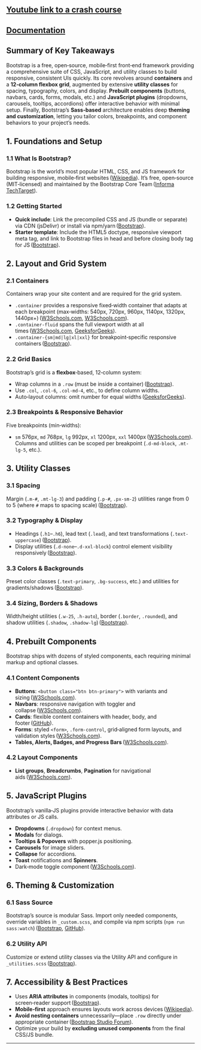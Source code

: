 ## [**Youtube link to a crash course**](https://www.youtube.com/watch?v=Jyvffr3aCp0)
## [**Documentation**](https://getbootstrap.com/docs/5.3/getting-started/introduction/)

## Summary of Key Takeaways

Bootstrap is a free, open‑source, mobile‑first front‑end framework providing a comprehensive suite of CSS, JavaScript, and utility classes to build responsive, consistent UIs quickly. Its core revolves around **containers** and a **12‑column flexbox grid**, augmented by extensive **utility classes** for spacing, typography, colors, and display. **Prebuilt components** (buttons, navbars, cards, forms, modals, etc.) and **JavaScript plugins** (dropdowns, carousels, tooltips, accordions) offer interactive behavior with minimal setup. Finally, Bootstrap’s **Sass‑based** architecture enables deep **theming and customization**, letting you tailor colors, breakpoints, and component behaviors to your project’s needs.

## 1. Foundations and Setup

### 1.1 What Is Bootstrap?

Bootstrap is the world’s most popular HTML, CSS, and JS framework for building responsive, mobile‑first websites ([Wikipedia][1]). It’s free, open‑source (MIT‑licensed) and maintained by the Bootstrap Core Team ([Informa TechTarget][2]).

### 1.2 Getting Started

* **Quick include**: Link the precompiled CSS and JS (bundle or separate) via CDN (jsDelivr) or install via npm/yarn ([Bootstrap][3]).
* **Starter template**: Include the HTML5 doctype, responsive viewport meta tag, and link to Bootstrap files in head and before closing body tag for JS ([Bootstrap][3]).

## 2. Layout and Grid System

### 2.1 Containers

Containers wrap your site content and are required for the grid system.

* `.container` provides a responsive fixed‑width container that adapts at each breakpoint (max‑widths: 540px, 720px, 960px, 1140px, 1320px, 1440px+) ([W3Schools.com][4], [W3Schools.com][5]).
* `.container-fluid` spans the full viewport width at all times ([W3Schools.com][4], [GeeksforGeeks][6]).
* `.container-{sm|md|lg|xl|xxl}` for breakpoint‑specific responsive containers ([Bootstrap][7]).

### 2.2 Grid Basics

Bootstrap’s grid is a **flexbox**‑based, 12‑column system:

* Wrap columns in a `.row` (must be inside a container) ([Bootstrap][8]).
* Use `.col`, `.col-6`, `.col-md-4`, etc., to define column widths.
* Auto‑layout columns: omit number for equal widths ([GeeksforGeeks][6]).

### 2.3 Breakpoints & Responsive Behavior

Five breakpoints (min‑widths):

* `sm` 576px, `md` 768px, `lg` 992px, `xl` 1200px, `xxl` 1400px ([W3Schools.com][9]).
  Columns and utilities can be scoped per breakpoint (`.d-md-block`, `.mt-lg-5`, etc.).

## 3. Utility Classes

### 3.1 Spacing

Margin (`.m-#`, `.mt-lg-3`) and padding (`.p-#`, `.px-sm-2`) utilities range from 0 to 5 (where `#` maps to spacing scale) ([Bootstrap][10]).

### 3.2 Typography & Display

* Headings (`.h1`–`.h6`), lead text (`.lead`), and text transformations (`.text-uppercase`) ([Bootstrap][10]).
* Display utilities (`.d-none`–`.d-xxl-block`) control element visibility responsively ([Bootstrap][11]).

### 3.3 Colors & Backgrounds

Preset color classes (`.text-primary`, `.bg-success`, etc.) and utilities for gradients/shadows ([Bootstrap][10]).

### 3.4 Sizing, Borders & Shadows

Width/height utilities (`.w-25`, `.h-auto`), border (`.border`, `.rounded`), and shadow utilities (`.shadow`, `.shadow-lg`) ([Bootstrap][10]).

## 4. Prebuilt Components

Bootstrap ships with dozens of styled components, each requiring minimal markup and optional classes.

### 4.1 Content Components

* **Buttons**: `<button class="btn btn-primary">` with variants and sizing ([W3Schools.com][9]).
* **Navbars**: responsive navigation with toggler and collapse ([W3Schools.com][9]).
* **Cards**: flexible content containers with header, body, and footer ([GitHub][12]).
* **Forms**: styled `<form>`, `.form-control`, grid‑aligned form layouts, and validation styles ([W3Schools.com][9]).
* **Tables, Alerts, Badges, and Progress Bars** ([W3Schools.com][9]).

### 4.2 Layout Components

* **List groups**, **Breadcrumbs**, **Pagination** for navigational aids ([W3Schools.com][9]).

## 5. JavaScript Plugins

Bootstrap’s vanilla‑JS plugins provide interactive behavior with data attributes or JS calls.

* **Dropdowns** (`.dropdown`) for context menus.
* **Modals** for dialogs.
* **Tooltips & Popovers** with popper.js positioning.
* **Carousels** for image sliders.
* **Collapse** for accordions.
* **Toast** notifications and **Spinners**.
* Dark‑mode toggle component ([W3Schools.com][9]).

## 6. Theming & Customization

### 6.1 Sass Source

Bootstrap’s source is modular Sass. Import only needed components, override variables in `_custom.scss`, and compile via npm scripts (`npm run sass:watch`) ([Bootstrap][10], [GitHub][13]).

### 6.2 Utility API

Customize or extend utility classes via the Utility API and configure in `_utilities.scss` ([Bootstrap][10]).

## 7. Accessibility & Best Practices

* Uses **ARIA attributes** in components (modals, tooltips) for screen‑reader support ([Bootstrap][3]).
* **Mobile‑first** approach ensures layouts work across devices ([Wikipedia][1]).
* **Avoid nesting containers** unnecessarily—place `.row` directly under appropriate container ([Bootstrap Studio Forum][15]).
* Optimize your build by **excluding unused components** from the final CSS/JS bundle.

---

[1]: https://en.wikipedia.org/wiki/Bootstrap_%28front-end_framework%29?utm_source=chatgpt.com "Bootstrap (front-end framework)"
[2]: https://www.techtarget.com/whatis/definition/bootstrap?utm_source=chatgpt.com "What is a Bootstrap and how does it work? - TechTarget"
[3]: https://getbootstrap.com/docs/5.0/getting-started/introduction/?utm_source=chatgpt.com "Introduction · Bootstrap v5.0"
[4]: https://www.w3schools.com/bootstrap4/bootstrap_containers.asp?utm_source=chatgpt.com "Bootstrap 4 Containers - W3Schools"
[5]: https://www.w3schools.com/bootstrap5/bootstrap_containers.php/1000?utm_source=chatgpt.com "Bootstrap 5 Containers - W3Schools"
[6]: https://www.geeksforgeeks.org/bootstrap5-containers-fluid-containers/?utm_source=chatgpt.com "Bootstrap5 Containers Fluid containers | GeeksforGeeks"
[7]: https://getbootstrap.com/docs/5.0/layout/containers/?utm_source=chatgpt.com "Containers · Bootstrap v5.0"
[8]: https://getbootstrap.com/docs/3.4/css/?utm_source=chatgpt.com "CSS · Bootstrap"
[9]: https://www.w3schools.com/bootstrap/bootstrap_get_started.asp?utm_source=chatgpt.com "Bootstrap Get Started - W3Schools"
[10]: https://getbootstrap.com/?utm_source=chatgpt.com "Bootstrap · The most popular HTML, CSS, and JS library in the world."
[11]: https://getbootstrap.com/docs/4.0/about/license/?utm_source=chatgpt.com "License FAQs - Bootstrap"
[12]: https://github.com/twbs/bootstrap?utm_source=chatgpt.com "twbs/bootstrap: The most popular HTML, CSS, and ... - GitHub"
[13]: https://github.com/bradtraversy/bs5-simple-starter?utm_source=chatgpt.com "bradtraversy/bs5-simple-starter: Simple boilerplate for Bootstrap 5 ..."
[14]: https://zh.wikipedia.org/wiki/Bootstrap?utm_source=chatgpt.com "Bootstrap"
[15]: https://forum.bootstrapstudio.io/t/container-within-container-fluid/7003?utm_source=chatgpt.com "Container within container-fluid - Bootstrap Studio Help"
